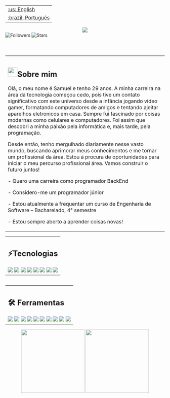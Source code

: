 <table align="right">
  <tr>
  <td>
   <a href="">:us: English</a>
  </td>
 </tr>
  <tr>
  <td>
   <a href="">:brazil: Português</a>
  </td>
 </tr>
</table>
<h2></h2>
<header>
 <div align="center">
  <img src="https://readme-typing-svg.herokuapp.com/?color=ff1659&size=35&center=true&vCenter=true&width=1000&lines=HELLO,+Dev_;Be+Welcome!+:%29_" />
 </div>
 <section align='left'>
  <img src="https://komarev.com/ghpvc/?username=samuelinfor&label=Profile%20views&color=ff33ff&style=flat" alt="Followers" />
  <img src="https://img.shields.io/github/stars/samuelinfor?affiliations=OWNER%2CCOLLABORATOR&color=ff33ff&style=flat" alt="Stars"/>
 </section>  
</header>
<main>
 <table>
  <tr>
   <td>
    <h2><img src="https://emojis.slackmojis.com/emojis/images/1531849430/4246/blob-sunglasses.gif?1531849430" width="30"/>Sobre mim</h2>
    <p>
Olá, o meu nome é Samuel e tenho 29 anos. A minha carreira na área da tecnologia começou cedo, pois tive um contato significativo com este universo desde a infância jogando video gamer, formatando computadores de  amigos e tentando ajeitar aparelhos eletronicos em casa. Sempre fui fascinado por coisas modernas como celulares e computadores. Foi assim que descobri a minha paixão pela informática e, mais tarde, pela programação.

Desde então, tenho mergulhado diariamente nesse vasto mundo, buscando aprimorar meus conhecimentos e me tornar um profissional da área. Estou à procura de oportunidades para iniciar o meu percurso profissional área. Vamos construir o futuro juntos!
    <p>- Quero uma carreira como programador BackEnd </p>
    <p>- Considero-me um programador júnior </p>
    <p>- Estou atualmente a frequentar um curso de Engenharia de Software – Bacharelado, 4° semestre</p>
    <p>- Estou sempre aberto a aprender coisas novas!</p>
   </td>
  </tr>
 </table>
  <table>
   <tr>
   <td> 
    <h2>⚡Tecnologias </h2>
    <img src="https://img.shields.io/badge/-HTML-0D1117?style=for-the-badge&logo=HTML5&logoColor=&labelColor=0D1117"/>
    <img src="https://img.shields.io/badge/-CSS-0D1117?style=for-the-badge&logo=CSS3&logoColor=1572B6&labelColor=0D1117"/>
    <img src="https://img.shields.io/badge/-JavaScript-0D1117?style=for-the-badge&logo=JavaScript&logoColor=&labelColor=0D1117"/>
    <img src="https://img.shields.io/badge/java-0D1117.svg?style=for-the-badge&logo=openjdk&logoColor=white"/>
    <img src="https://img.shields.io/badge/-mysql-0D1117?style=for-the-badge&logo=mysql&labelColor=0D1117"/>
    <img src="https://img.shields.io/badge/Node.js-0D1117?style=for-the-badge&logo=node.js&logoColor=#adff2f" />
    <img src="https://img.shields.io/badge/angular-red.svg?style=for-the-badge&logo=angular&logoColor=white" />
    <img src="https://img.shields.io/badge/JAVA Spring-0D1117?style=for-the-badge&logo=springboot&logoColor=#adff2f" />
   </td>
  </tr>
   <table/>
 <table align="center">
  <tr>
   <td>
    <h2>🛠 Ferramentas</h2>
    <img src="https://img.shields.io/badge/Canva-0D1117?style=for-the-badge&logo=canva&logoColor=1572B6&labelColor=0D1117">
    <img src="https://img.shields.io/badge/-GitHub-0D1117?style=for-the-badge&logo=github&logoColor=&labelColor=0D1117"/>
    <img src="https://img.shields.io/badge/-Debian-0D1117?style=for-the-badge&logo=debian&labelColor=0D1117"/>
    <img src="https://img.shields.io/badge/-Visual Studio Code-0D1117?style=for-the-badge&logo=visual-studio-code&logoColor=007ACC&labelColor=0D1117"/>
     <img src="https://img.shields.io/badge/IntelliJIDEA-0D1117.svg?style=for-the-badge&logo=intellij-idea&logoColor=white"/>
    <img src="https://img.shields.io/badge/-Git-0D1117?style=for-the-badge&logo=git&&logoColor=&labelColor=0D1117"/>
        <img src="https://img.shields.io/badge/figma-0D1117.svg?style=for-the-badge&logo=figma&logoColor=%2361DAFB"/>
     <img src="https://img.shields.io/badge/Notion-0D1117.svg?style=for-the-badge&logo=notion&logoColor=%2361DAFB"/>
     <img src="https://img.shields.io/badge/Trello-0D1117.svg?style=for-the-badge&logo=Trello&logoColor=white" />
     <img src="https://img.shields.io/badge/Google_chrome-0D1117?style=for-the-badge&logo=Google-chrome&logoColor=%2361DAFB"/>
   </td>
  </tr>
   <table/>
 <section align='center'>
  <img height="200px" src="https://github-readme-stats.vercel.app/api/top-langs/?username=samuelinfor&layout=compact&hide_border=true&&theme=dracula"/>
  <img height="200px" src="https://github-readme-stats.vercel.app/api?username=samuelinfor&layout=compact&hide_border=true&&theme=dracula"/>
 </section>
</main> 
